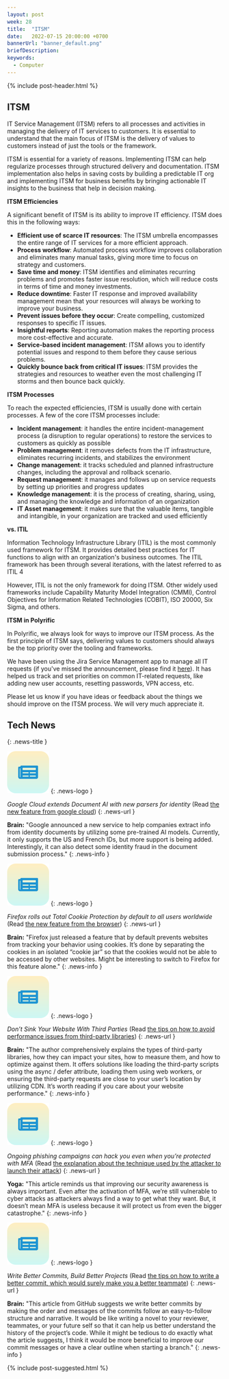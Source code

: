 ```yaml
---
layout: post
week: 28
title:  "ITSM"
date:   2022-07-15 20:00:00 +0700
bannerUrl: "banner_default.png"
briefDescription: 
keywords:
  - Computer
---
```


{% include post-header.html %}

## ITSM

IT Service Management (ITSM) refers to all processes and activities in managing the delivery of IT services to customers. It is essential to understand that the main focus of ITSM is the delivery of values to customers instead of just the tools or the framework.

ITSM is essential for a variety of reasons. Implementing ITSM can help regularize processes through structured delivery and documentation. ITSM implementation also helps in saving costs by building a predictable IT org and implementing ITSM for business benefits by bringing actionable IT insights to the business that help in decision making.

__ITSM Efficiencies__

A significant benefit of ITSM is its ability to improve IT efficiency. ITSM does this in the following ways:

- **Efficient use of scarce IT resources**: The ITSM umbrella encompasses the entire range of IT services for a more efficient approach.
- **Process workflow**: Automated process workflow improves collaboration and eliminates many manual tasks, giving more time to focus on strategy and customers.
- **Save time and money**: ITSM identifies and eliminates recurring problems and promotes faster issue resolution, which will reduce costs in terms of time and money investments.
- **Reduce downtime**: Faster IT response and improved availability management mean that your resources will always be working to improve your business.
- **Prevent issues before they occur**: Create compelling, customized responses to specific IT issues.
- **Insightful reports**: Reporting automation makes the reporting process more cost-effective and accurate.
- **Service-based incident management**: ITSM allows you to identify potential issues and respond to them before they cause serious problems.
- **Quickly bounce back from critical IT issues**: ITSM provides the strategies and resources to weather even the most challenging IT storms and then bounce back quickly.

__ITSM Processes__

To reach the expected efficiencies, ITSM is usually done with certain processes. A few of the core ITSM processes include:

- **Incident management**: it handles the entire incident-management process (a disruption to regular operations) to restore the services to customers as quickly as possible
- **Problem management**: it removes defects from the IT infrastructure, eliminates recurring incidents, and stabilizes the environment
- **Change management**: it tracks scheduled and planned infrastructure changes, including the approval and rollback scenario.
- **Request management**: it manages and follows up on service requests by setting up priorities and progress updates
- **Knowledge management**: it is the process of creating, sharing, using, and managing the knowledge and information of an organization
- **IT Asset management**: it makes sure that the valuable items, tangible and intangible, in your organization are tracked and used efficiently

__vs. ITIL__

Information Technology Infrastructure Library (ITIL) is the most commonly used framework for ITSM. It provides detailed best practices for IT functions to align with an organization's business outcomes. The ITIL framework has been through several iterations, with the latest referred to as ITIL 4

However, ITIL is not the only framework for doing ITSM. Other widely used frameworks include Capability Maturity Model Integration (CMMI), Control Objectives for Information Related Technologies (COBIT), ISO 20000, Six Sigma, and others.

__ITSM in Polyrific__

In Polyrific, we always look for ways to improve our ITSM process. As the first principle of ITSM says, delivering values to customers should always be the top priority over the tooling and frameworks.

We have been using the Jira Service Management app to manage all IT requests (if you've missed the announcement, please find it [here](https://tech-updates.polyrific.com/2022/03/18/week11-2022.html)). It has helped us track and set priorities on common IT-related requests, like adding new user accounts, resetting passwords, VPN access, etc.

Please let us know if you have ideas or feedback about the things we should improve on the ITSM process. We will very much appreciate it.

## Tech News
{: .news-title }

![memo](/assets/images/tech-news.svg)
{: .news-logo }

*Google Cloud extends Document AI with new parsers for identity* (Read [the new feature from google cloud](https://cloud.google.com/blog/products/ai-machine-learning/google-cloud-extends-document-ai-with-new-parsers-for-identity))
{: .news-url }

__Brain:__ "Google announced a new service to help companies extract info from identity documents by utilizing some pre-trained AI models. Currently, it only supports the US and French IDs, but more support is being added. Interestingly, it can also detect some identity fraud in the document submission process."
{: .news-info }

![memo](/assets/images/tech-news.svg)
{: .news-logo }

*Firefox rolls out Total Cookie Protection by default to all users worldwide* (Read [the new feature from the browser](https://blog.mozilla.org/en/products/firefox/firefox-rolls-out-total-cookie-protection-by-default-to-all-users-worldwide/))
{: .news-url }

__Brain:__ "Firefox just released a feature that by default prevents websites from tracking your behavior using cookies. It’s done by separating the cookies in an isolated “cookie jar” so that the cookies would not be able to be accessed by other websites. Might be interesting to switch to Firefox for this feature alone."
{: .news-info }

![memo](/assets/images/tech-news.svg)
{: .news-logo }

*Don’t Sink Your Website With Third Parties* (Read [the tips on how to avoid performance issues from third-party libraries](https://www.smashingmagazine.com/2022/06/dont-sink-website-third-parties/))
{: .news-url }

__Brain:__ "The author comprehensively explains the types of third-party libraries, how they can impact your sites, how to measure them, and how to optimize against them. It offers solutions like loading the third-party scripts using the async / defer attribute, loading them using web workers, or ensuring the third-party requests are close to your user’s location by utilizing CDN. It’s worth reading if you care about your website performance."
{: .news-info }

![memo](/assets/images/tech-news.svg)
{: .news-logo }

*Ongoing phishing campaigns can hack you even when you’re protected with MFA* (Read [the explanation about the technique used by the attacker to launch their attack](https://arstechnica.com/information-technology/2022/07/microsoft-details-phishing-campaign-that-can-hijack-mfa-protected-accounts/))
{: .news-url }

__Yoga:__ "This article reminds us that improving our security awareness is always important. Even after the activation of MFA, we’re still vulnerable to cyber attacks as attackers always find a way to get what they want. But, it doesn’t mean MFA is useless because it will protect us from even the bigger catastrophe."
{: .news-info }

![memo](/assets/images/tech-news.svg)
{: .news-logo }

*Write Better Commits, Build Better Projects* (Read [the tips on how to write a better commit, which would surely make you a better teammate](https://github.blog/2022-06-30-write-better-commits-build-better-projects/))
{: .news-url }

__Brain:__ "This article from GitHub suggests we write better commits by making the order and messages of the commits follow an easy-to-follow structure and narrative. It would be like writing a novel to your reviewer, teammates, or your future self so that it can help us better understand the history of the project’s code. While it might be tedious to do exactly what the article suggests, I think it would be more beneficial to improve our commit messages or have a clear outline when starting a branch."
{: .news-info }

{% include post-suggested.html %}